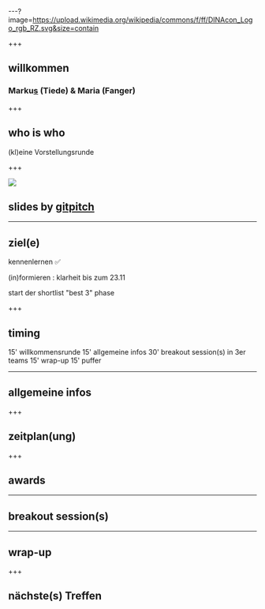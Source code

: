 ---?image=https://upload.wikimedia.org/wikipedia/commons/f/ff/DINAcon_Logo_rgb_RZ.svg&size=contain

+++

## willkommen

### Marku[s](https://gitpitch.com/markustiede/about/master?p=slides/intro) (Tiede) & Maria (Fanger)

+++

## who is who

(kl)eine Vorstellungsrunde

+++

![](http://api.qrserver.com/v1/create-qr-code/?data=https%3A%2F%2Fgithub.com%2Fdinacon%2Fawards%2Fblob%2Fmaster%2F2020%2Fslides%2Fkickoff%2FPITCHME.md&ecc=L)

## slides by [gitpitch](https://gitpitch.com)

---

## ziel(e)

kennenlernen ✅

(in)formieren : klarheit bis zum 23.11

start der shortlist "best 3" phase

+++

## timing

15' willkommensrunde
15' allgemeine infos
30' breakout session(s) in 3er teams
15' wrap-up
15' puffer

---

## allgemeine infos

+++

## zeitplan(ung)

+++ 

## awards

--- 

## breakout session(s)

--- 

## wrap-up

+++

## nächste(s) Treffen
